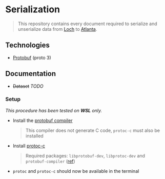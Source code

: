 # Serialization

> This repository contains every document required to serialize and unserialize data from [Loch](https://github.com/SAMuCaptE/loch) to [Atlanta](https://github.com/SAMuCaptE/atlanta).

## Technologies

- [Protobuf](https://protobuf.dev) (proto 3)

## Documentation

- ~~Dataset~~ _TODO_

### Setup

_This procedure has been tested on **WSL** only._

- Install the [protobuf compiler](https://protobuf.dev/downloads/)
  > This compiler does not generate C code, `protoc-c` must also be installed
- Install [protoc-c](https://github.com/protobuf-c/protobuf-c?tab=readme-ov-file#building)
  > Required packages: `libprotobuf-dev`, `libprotoc-dev` and `protobuf-compiler` ([ref](https://stackoverflow.com/questions/55853361/error-package-requirements-libprotobuf-c-1-0-1-were-not-met))
- `protoc` and `protoc-c` should now be available in the terminal
